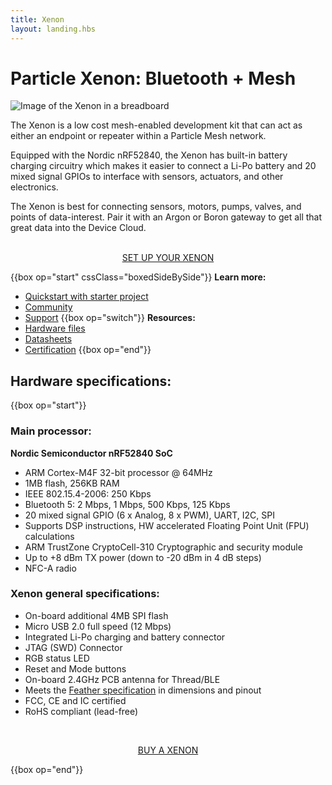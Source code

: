```yaml
---
title: Xenon
layout: landing.hbs
---
```


# Particle Xenon: Bluetooth + Mesh

![Image of the Xenon in a breadboard](/assets/images/xenon-breadboard-05.png)


The Xenon is a low cost mesh-enabled development kit that can act as either an endpoint or repeater within a Particle Mesh network.

Equipped with the Nordic nRF52840, the Xenon has built-in battery charging circuitry which makes it easier to connect a Li-Po battery and 20 mixed signal GPIOs to interface with sensors, actuators, and other electronics.

The Xenon is best for connecting sensors, motors, pumps, valves, and points of data-interest. Pair it with an Argon or Boron gateway to get all that great data into the Device Cloud.

<div  align="center">
<br />
<a href="https://setup.particle.io/"  target="_blank" class="button">SET UP YOUR XENON</a>
</div>


{{box op="start" cssClass="boxedSideBySide"}}
**Learn more:**
- [Quickstart with starter project](/quickstart/xenon/)
- [Community](https://community.particle.io/c/mesh)
- [Support](/support/support-and-fulfillment/menu-base/)
{{box op="switch"}}
**Resources:**
- [Hardware files](https://github.com/particle-iot/xenon)
- [Datasheets](https://github.com/particle-iot/xenon)
- [Certification](/datasheets/certifications/certification)
{{box op="end"}}

## Hardware specifications:
{{box op="start"}}
### Main processor:
**Nordic Semiconductor nRF52840 SoC**
  - ARM Cortex-M4F 32-bit processor @ 64MHz
  - 1MB flash, 256KB RAM
  - IEEE 802.15.4-2006: 250 Kbps
  - Bluetooth 5: 2 Mbps, 1 Mbps, 500 Kbps, 125 Kbps
  - 20 mixed signal GPIO (6 x Analog, 8 x PWM), UART, I2C, SPI
  - Supports DSP instructions, HW accelerated Floating Point Unit (FPU) calculations
  - ARM TrustZone CryptoCell-310 Cryptographic and security module
  - Up to +8 dBm TX power (down to -20 dBm in 4 dB steps)
  - NFC-A radio

### Xenon general specifications:
  - On-board additional 4MB SPI flash
  - Micro USB 2.0 full speed (12 Mbps)
  - Integrated Li-Po charging and battery connector
  - JTAG (SWD) Connector
  - RGB status LED
  - Reset and Mode buttons
  - On-board 2.4GHz PCB antenna for Thread/BLE
  - Meets the [Feather specification](https://learn.adafruit.com/adafruit-feather/feather-specification) in dimensions and pinout
  - FCC, CE and IC certified
  - RoHS compliant (lead-free)
  <div align="center">
  <br />

  <a href="https://store.particle.io/products/xenon" target="_blank" class="button">BUY A XENON</a>
  </div>

  {{box op="end"}}
